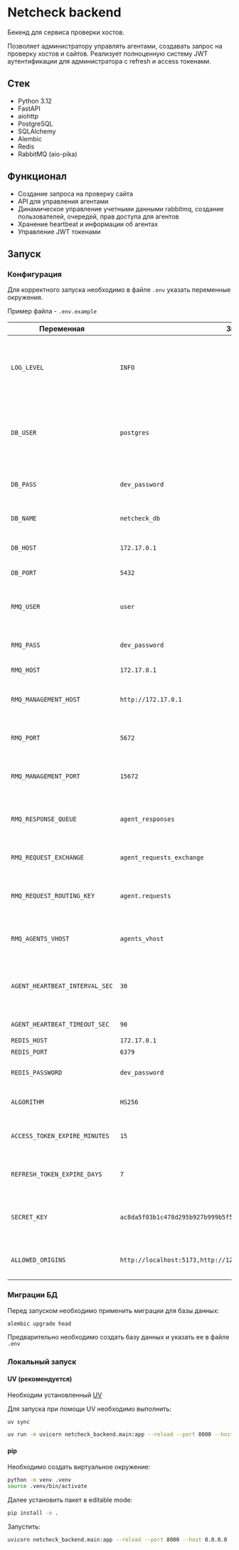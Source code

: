 # Netcheck backend

Бекенд для сервиса проверки хостов.

Позволяет администратору управлять агентами, создавать запрос на проверку хостов и сайтов. 
Реализует полноценную систему JWT аутентификации для администратора с refresh и access токенами.  

## Стек

- Python 3.12
- FastAPI
- aiohttp
- PostgreSQL
- SQLAlchemy
- Alembic
- Redis
- RabbitMQ (aio-pika)

## Функционал

- Создание запроса на проверку сайта
- API для управления агентами
- Динамическое управление учетными данными rabbitmq, создание пользователей, очередей, прав доступа для агентов
- Хранение heartbeat и информации об агентах
- Управление JWT токенами 

## Запуск


### Конфигурация

Для корректного запуска необходимо в файле `.env` указать переменные окружения.

Пример файла - `.env.example`


| Переменная                     | Значение по умолчанию                                                                 | Описание                                                                |
| ------------------------------ | ------------------------------------------------------------------------------------- | ----------------------------------------------------------------------- |
| `LOG_LEVEL`                    | `INFO`                                                                                | Уровень логирования приложения (например: DEBUG, INFO, WARNING, ERROR). |
| `DB_USER`                      | `postgres`                                                                            | Имя пользователя для подключения к базе данных PostgreSQL.              |
| `DB_PASS`                      | `dev_password`                                                                        | Пароль для подключения к базе данных.                                   |
| `DB_NAME`                      | `netcheck_db`                                                                         | Имя базы данных PostgreSQL.                                             |
| `DB_HOST`                      | `172.17.0.1`                                                                          | Хост (адрес) сервера базы данных.                                       |
| `DB_PORT`                      | `5432`                                                                                | Порт PostgreSQL.                                                        |
| `RMQ_USER`                     | `user`                                                                                | Имя пользователя для подключения к RabbitMQ.                            |
| `RMQ_PASS`                     | `dev_password`                                                                        | Пароль для подключения к RabbitMQ.                                      |
| `RMQ_HOST`                     | `172.17.0.1`                                                                          | Хост RabbitMQ.                                                          |
| `RMQ_MANAGEMENT_HOST`          | `http://172.17.0.1`                                                                   | Адрес панели управления RabbitMQ.                                       |
| `RMQ_PORT`                     | `5672`                                                                                | Порт RabbitMQ для AMQP соединений.                                      |
| `RMQ_MANAGEMENT_PORT`          | `15672`                                                                               | Порт веб-интерфейса RabbitMQ Management.                                |
| `RMQ_RESPONSE_QUEUE`           | `agent_responses`                                                                     | Очередь, в которую агенты отправляют ответы.                            |
| `RMQ_REQUEST_EXCHANGE`         | `agent_requests_exchange`                                                             | Exchange для запросов к агентам.                                        |
| `RMQ_REQUEST_ROUTING_KEY`      | `agent.requests`                                                                      | Routing key для направления сообщений агентам.                          |
| `RMQ_AGENTS_VHOST`             | `agents_vhost`                                                                        | Виртуальный хост RabbitMQ для агентов.                                  |
| `AGENT_HEARTBEAT_INTERVAL_SEC` | `30`                                                                                  | Интервал отправки heartbeat-сообщений агентом (в секундах).             |
| `AGENT_HEARTBEAT_TIMEOUT_SEC`  | `90`                                                                                  | Таймаут для heartbeat.                                                  |
| `REDIS_HOST`                   | `172.17.0.1`                                                                          | Хост Redis.                                                             |
| `REDIS_PORT`                   | `6379`                                                                                | Порт Redis.                                                             |
| `REDIS_PASSWORD`               | `dev_password`                                                                        | Пароль для подключения к Redis.                                         |
| `ALGORITHM`                    | `HS256`                                                                               | Алгоритм подписи JWT токенов.                                           |
| `ACCESS_TOKEN_EXPIRE_MINUTES`  | `15`                                                                                  | Время жизни access-токена в минутах.                                    |
| `REFRESH_TOKEN_EXPIRE_DAYS`    | `7`                                                                                   | Время жизни refresh-токена в днях.                                      |
| `SECRET_KEY`                   | `ac8da5f03b1c478d295b927b999b5f5b3440d26b7d6cc6c96dfc8cf8f4a7415d`                    | Секретный ключ для генерации и проверки JWT токенов.                    |
| `ALLOWED_ORIGINS`              | `http://localhost:5173,http://127.0.0.1:5173,http://localhost:80,http://127.0.0.1:80` | Разрешённые источники (CORS) для фронтенда.                             |


### Миграции БД

Перед запуском необходимо применить миграции для базы данных:

```bash
alembic upgrade head
```

Предварительно необходимо создать базу данных и указать ее в файле `.env`



### Локальный запуск

#### UV (рекомендуется)

Необходим установленный [UV](https://docs.astral.sh/uv/)

Для запуска при помощи UV необходимо выполнить:

```bash
uv sync

uv run -m uvicorn netcheck_backend.main:app --reload --port 8000 --host 0.0.0.0
```

#### pip

Необходимо создать виртуальное окружение:

```bash
python -m venv .venv
source .venv/bin/activate
```

Далее установить пакет в editable mode:

```bash
pip install -e .
```

Запустить:

```bash
uvicorn netcheck_backend.main:app --reload --port 8000 --host 0.0.0.0
```

